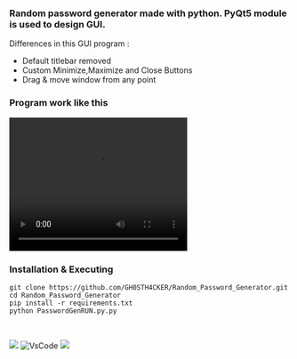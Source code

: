 ### Random password generator made with python. PyQt5 module is used to design GUI.

Differences in this GUI program :

* Default titlebar removed
* Custom Minimize,Maximize and Close Buttons
* Drag & move window from any point

### Program work like this 
<video width="320" height="240" controls>
  <source src="https://user-images.githubusercontent.com/62290930/151160789-84b0d3a6-31f3-4019-9224-a04fdf98ce88.mp4" type="video/mp4">
  <source src="movie.ogg" type="video/ogg">
Your browser does not support the video tag.
</video>



### Installation & Executing
```
git clone https://github.com/GH0STH4CKER/Random_Password_Generator.git
cd Random_Password_Generator
pip install -r requirements.txt
python PasswordGenRUN.py.py
```
<br>

<a href='https://www.python.org/downloads/release/python-3810/'><img src='https://img.shields.io/badge/python%20%203.8.10-163052?style=flat&logo=python'></a>
![VsCode](https://badgen.net/badge/icon/VS%20Code?icon=visualstudio&label=Made%20with)
<img src='https://img.shields.io/github/license/GH0STH4CKER/Random_Password_Generator.svg'>
